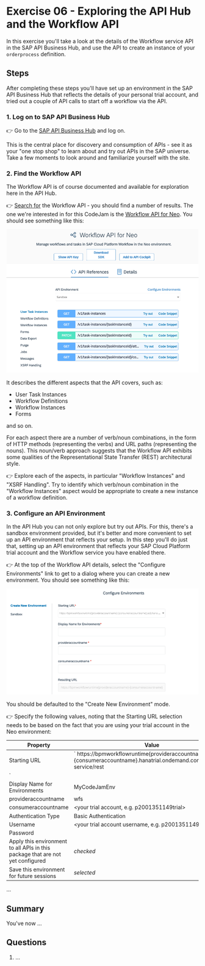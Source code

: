 # Exercise 06 - Exploring the API Hub and the Workflow API

In this exercise you'll take a look at the details of the Workflow service API in the SAP API Business Hub, and use the API to create an instance of your `orderprocess` definition.

## Steps

After completing these steps you'll have set up an environment in the SAP API Business Hub that reflects the details of your personal trial account, and tried out a couple of API calls to start off a workflow via the API.

### 1. Log on to SAP API Business Hub

:point_right: Go to the [SAP API Business Hub](https://api.sap.com/) and log on.

This is the central place for discovery and consumption of APIs - see it as your "one stop shop" to learn about and try out APIs in the SAP universe. Take a few moments to look around and familiarize yourself with the site.

### 2. Find the Workflow API

The Workflow API is of course documented and available for exploration here in the API Hub.

:point_right: [Search for](https://api.sap.com/search?searchterm=workflow%20API) the Workflow API - you should find a number of results. The one we're interested in for this CodeJam is the [Workflow API for Neo](https://api.sap.com/api/SAP_CP_Workflow/resource). You should see something like this:

![Workflow API summary](workflowapisummary.png)

It describes the different aspects that the API covers, such as:

- User Task Instances
- Workflow Definitions
- Workflow Instances
- Forms

and so on.

For each aspect there are a number of verb/noun combinations, in the form of HTTP methods (representing the verbs) and URL paths (representing the nouns). This noun/verb approach suggests that the Workflow API exhibits some qualities of the Representational State Transfer (REST) architectural style.

:point_right: Explore each of the aspects, in particular "Workflow Instances" and "XSRF Handling". Try to identify which verb/noun combination in the "Workflow Instances" aspect would be appropriate to create a new instance of a workflow definition.

### 3. Configure an API Environment

In the API Hub you can not only explore but try out APIs. For this, there's a sandbox environment provided, but it's better and more convenient to set up an API environment that reflects your setup. In this step you'll do just that, setting up an API environment that reflects your SAP Cloud Platform trial account and the Workflow service you have enabled there.

:point_right: At the top of the Workflow API details, select the "Configure Environments" link to get to a dialog where you can create a new environment. You should see something like this:

![environment configuration](environmentconfiguration.png)

You should be defaulted to the "Create New Environment" mode.

:point_right: Specify the following values, noting that the Starting URL selection needs to be based on the fact that you are using your trial account in the Neo environment:

| Property       | Value                   |
| -------------- | ----------------------- |
| Starting URL   | ` https://bpmworkflowruntime{provideraccountname}-{consumeraccountname}.hanatrial.ondemand.com/workflow-service/rest
` |
| Display Name for Environments | MyCodeJamEnv |
| provideraccountname           | wfs          |
| consumeraccountname           | <your trial account, e.g. p2001351149trial> |
| Authentication Type           | Basic Authentication |
| Username                      | <your trial account username, e.g. p2001351149 > |
| Password                      | <your trial account password> |
| Apply this environment to all APIs in this package that are not yet configured | _checked_ |
| Save this environment for future sessions | _selected_ |




...

## Summary

You've now ...

## Questions

1. ...

